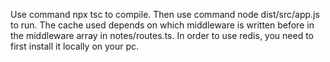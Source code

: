 Use command npx tsc to compile.
Then use command node dist/src/app.js to run.
The cache used depends on which middleware is written before in the middleware array in notes/routes.ts.
In order to use redis, you need to first install it locally on your pc.